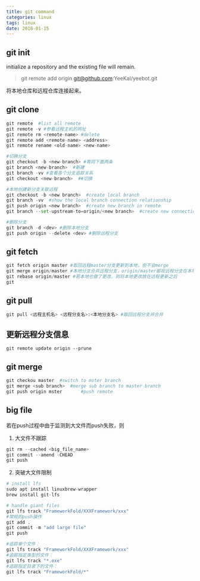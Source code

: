 ```yaml
---
title: git command
categories: linux
tags: linux
date: 2018-01-15
---
```


## git init

initialize a repository and the existing file will remain.

> git remote add origin git@github.com:YeeKal/yeebot.git

将本地仓库和远程仓库连接起来。

## git clone

```python
git remote  #list all remote 
git remote -v #参看远程主机的网址
git remote rm <remote-name> #delete
git remote add <remote-name> <address>
git remote rename <old-name> <new-name>
```

```python
#切换分支
git checkout -b <new-branch> #等同下面两条
git branch <new-branch>  #新建
git branch -vv #查看各个分支追踪关系
git checkout <new-branch>  ##切换

#本地创建新分支关联远程
git checkout -b <new branch>  #create local branch
git branch -vv  #show the local branch connection relationship
git push origin <new branch>  #create new branch in remote
git branch --set-upstream-to=origin/<new branch>  #create new connection

#删除分支
git branch -d <dev> #删除本地分支
git push origin --delete <dev> #删除远程分支
```


## git fetch

```python
git fetch origin master #取回远程master分支更新到本地，但不会merge
git merge origin/master #本地分支合并远程分支，origin/master鄙视远程分支在本地的历史记录
git rebase origin/master #若本地也做了更改，则将本地更改放在远程更新之后
git

```
## git pull

```python
git pull <远程主机名> <远程分支名>:<本地分支名> #取回远程分支并合并
```

## 更新远程分支信息
```
git remote update origin --prune

```

## git merge

```python
git checkou	master  #switch to mster branch
git merge <sub branch>  #merge sub branch to master branch
git push origin mster		#push remote

```

## big file

若在push过程中由于监测到大文件而push失败，则
1. 大文件不跟踪
```python
git rm --cached <big_file_name>
git commit --amend -CHEAD
git push
```

2. 突破大文件限制
```python
# install lfs
sudo apt install linuxbrew-wrapper
brew install git-lfs

# handle giant files
git lfs track "FrameworkFold/XXXFramework/xxx"
#常规的push操作
git add .
git commit -m "add large file"
git push

#追踪单个文件：
git lfs track "FrameworkFold/XXXFramework/xxx"
#追踪指定类型的文件：
git lfs track "*.exe"
#追踪指定目录下的文件：
git lfs track "FrameworkFold/*"

```


